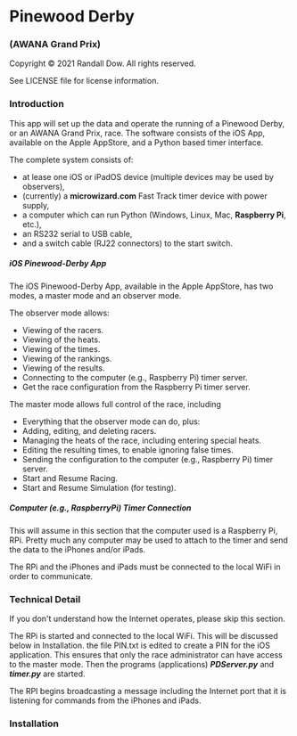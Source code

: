# Pinewood Derby

### (AWANA Grand Prix)

Copyright © 2021 Randall Dow. All rights reserved.

See LICENSE file for license information.

### Introduction

This app will set up the data and operate the running of a Pinewood Derby, or an AWANA Grand Prix, race. The software consists of the iOS App, available on the Apple AppStore, and a Python based timer interface.

The complete system consists of:

- at lease one iOS or iPadOS device (multiple devices may be used by observers), 
- (currently) a **microwizard.com** Fast Track timer device with power supply,
- a computer which can run Python (Windows, Linux, Mac, **Raspberry Pi**, etc.), 
- an RS232 serial to USB cable, 
- and a switch cable (RJ22 connectors) to the start switch.

##### iOS Pinewood-Derby App

The iOS Pinewood-Derby App, available in the Apple AppStore, has two modes, a master mode and an observer mode.

The observer mode allows:

- Viewing of the racers.
- Viewing of the heats.
- Viewing of the times.
- Viewing of the rankings.
- Viewing of the results.
- Connecting to the computer (e.g., Raspberry Pi) timer server.
- Get the race configuration from the Raspberry Pi timer server.

The master mode allows full control of the race, including

- Everything that the observer mode can do, plus:
- Adding, editing, and deleting racers.
- Managing the heats of the race, including entering special heats.
- Editing the resulting times, to enable ignoring false times.
- Sending the configuration to the computer (e.g., Raspberry Pi) timer server.
- Start and Resume Racing.
- Start and Resume Simulation (for testing).

##### Computer (e.g., RaspberryPi) Timer Connection

This will assume in this section that the computer used is a Raspberry Pi, RPi. Pretty much any computer may be used to attach to the timer and send the data to the iPhones and/or iPads. 

The RPi and the iPhones and iPads must be connected to the local WiFi in order to communicate. 

### Technical Detail

If you don't understand how the Internet operates, please skip this section.

The RPi is started and connected to the local WiFi. This will be discussed below in Installation. the file PIN.txt is edited to create a PIN for the iOS application. This ensures that only the race administrator can have access to the master mode.  Then the programs (applications) ***PDServer.py*** and ***timer.py*** are started.

The RPI begins broadcasting a message including the Internet port that it is listening for commands from the iPhones and iPads.

### Installation
